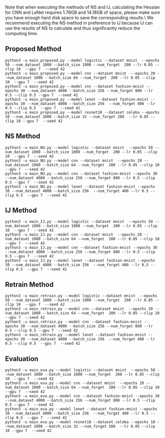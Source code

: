 Note that when executing the methods of NS and IJ, calculating the Hessian for CNN and LeNet requires 1.78GB and 14.18GB of space, please make sure you have enough hard disk space to save the corresponding results.\\
We recommend executing the NS method in preference to IJ because IJ can use the results of NS to calculate and thus significantly reduce the computing time.


## Proposed Method
    python3 -u main_proposed.py --model logistic --dataset mnist  --epochs 50 --num_dataset 1000 --batch_size 1000 --num_forget  200 --lr 0.05 --clip 10  --gpu 7  --seed 42
    python3 -u main_proposed.py --model cnn --dataset mnist  --epochs 20 --num_dataset 1000 --batch_size 64 --num_forget  200 --lr 0.05 --clip 10  --gpu 7  --seed 42
    python3 -u main_proposed.py --model cnn --dataset fashion-mnist --epochs 30 --num_dataset 4000 --batch_size 256 --num_forget 800 --lr 0.5 --clip 0.5 --gpu 7  --seed 42
    python3 -u main_proposed.py --model lenet --dataset fashion-mnist --epochs 30 --num_dataset 4000 --batch_size 256  --num_forget 400 --lr 0.5 --clip 0.5  --gpu 7  --seed 42
    python3 -u main_proposed.py --model resnet18 --dataset celeba --epochs 10 --num_dataset 1000 --batch_size 32 --num_forget 200  --lr 0.05 --clip 10 --gpu 7  --seed 42

## NS Method
    python3 -u main_NU.py --model logistic --dataset mnist  --epochs 50 --num_dataset 1000 --batch_size 1000 --num_forget  200 --lr 0.05 --clip 10  --gpu 7  --seed 42
    python3 -u main_NU.py --model cnn --dataset mnist  --epochs 20 --num_dataset 1000 --batch_size 64 --num_forget  200 --lr 0.05 --clip 10  --gpu 7  --seed 42
    python3 -u main_NU.py --model cnn --dataset fashion-mnist --epochs 30 --num_dataset 4000 --batch_size 256 --num_forget 800 --lr 0.5 --clip 0.5 --gpu 7  --seed 42
    python3 -u main_NU.py --model lenet --dataset fashion-mnist --epochs 30 --num_dataset 4000 --batch_size 256  --num_forget 400 --lr 0.5 --clip 0.5  --gpu 7  --seed 42

## IJ Method
    python3 -u main_IJ.py --model logistic --dataset mnist  --epochs 50 --num_dataset 1000 --batch_size 1000 --num_forget  200 --lr 0.05 --clip 10  --gpu 7  --seed 42
    python3 -u main_IJ.py --model cnn --dataset mnist  --epochs 20 --num_dataset 1000 --batch_size 64 --num_forget  200 --lr 0.05 --clip 10  --gpu 7  --seed 42
    python3 -u main_IJ.py --model cnn --dataset fashion-mnist --epochs 30 --num_dataset 4000 --batch_size 256 --num_forget 800 --lr 0.5 --clip 0.5 --gpu 7  --seed 42
    python3 -u main_IJ.py --model lenet --dataset fashion-mnist --epochs 30 --num_dataset 4000 --batch_size 256  --num_forget 400 --lr 0.5 --clip 0.5  --gpu 7  --seed 42

## Retrain Method
    python3 -u main_retrain.py --model logistic --dataset mnist  --epochs 50 --num_dataset 1000 --batch_size 1000 --num_forget  200 --lr 0.05 --clip 10  --gpu 7  --seed 42
    python3 -u main_retrain.py --model cnn --dataset mnist  --epochs 20 --num_dataset 1000 --batch_size 64 --num_forget  200 --lr 0.05 --clip 10  --gpu 7  --seed 42
    python3 -u main_retrain.py --model cnn --dataset fashion-mnist --epochs 30 --num_dataset 4000 --batch_size 256 --num_forget 800 --lr 0.5 --clip 0.5 --gpu 7  --seed 42
    python3 -u main_retrain.py --model lenet --dataset fashion-mnist --epochs 30 --num_dataset 4000 --batch_size 256  --num_forget 400 --lr 0.5 --clip 0.5  --gpu 7  --seed 42

## Evaluation
    python3 -u main_eva.py --model logistic --dataset mnist  --epochs 50 --num_dataset 1000 --batch_size 1000 --num_forget  200 --lr 0.05 --clip 10  --gpu 7  --seed 42
    python3 -u main_eva.py --model cnn --dataset mnist  --epochs 20 --num_dataset 1000 --batch_size 64 --num_forget  200 --lr 0.05 --clip 10  --gpu 7  --seed 42
    python3 -u main_eva.py --model cnn --dataset fashion-mnist --epochs 30 --num_dataset 4000 --batch_size 256 --num_forget 800 --lr 0.5 --clip 0.5 --gpu 7  --seed 42
    python3 -u main_eva.py --model lenet --dataset fashion-mnist --epochs 30 --num_dataset 4000 --batch_size 256  --num_forget 400 --lr 0.5 --clip 0.5  --gpu 7  --seed 42
    python3 -u main_eva.py --model resnet18 --dataset celeba --epochs 10 --num_dataset 1000 --batch_size 32 --num_forget 200  --lr 0.05 --clip 10 --gpu 7  --seed 42

